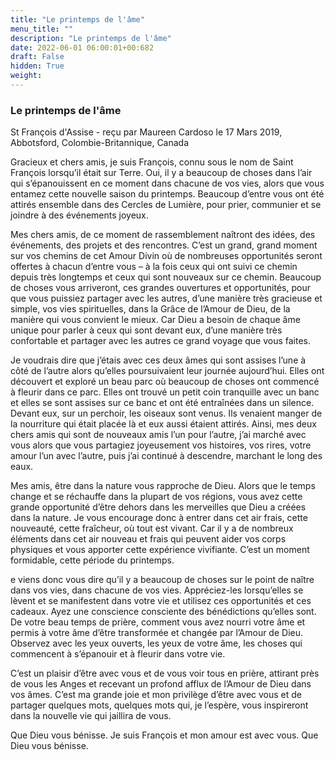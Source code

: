 ```yaml
---
title: "Le printemps de l'âme"
menu_title: ""
description: "Le printemps de l'âme"
date: 2022-06-01 06:00:01+00:682
draft: False
hidden: True
weight:
---
```

### Le printemps de l'âme

St François d'Assise - reçu par Maureen Cardoso le 17 Mars 2019, Abbotsford, Colombie-Britannique, Canada

Gracieux et chers amis, je suis François, connu sous le nom de Saint François lorsqu’il était sur Terre. Oui, il y a beaucoup de choses dans l’air qui s’épanouissent en ce moment dans chacune de vos vies, alors que vous entamez cette nouvelle saison du printemps. Beaucoup d’entre vous ont été attirés ensemble dans des Cercles de Lumière, pour prier, communier et se joindre à des événements joyeux.

Mes chers amis, de ce moment de rassemblement naîtront des idées, des événements, des projets et des rencontres. C’est un grand, grand moment sur vos chemins de cet Amour Divin où de nombreuses opportunités seront offertes à chacun d’entre vous – à la fois ceux qui ont suivi ce chemin depuis très longtemps et ceux qui sont nouveaux sur ce chemin. Beaucoup de choses vous arriveront, ces grandes ouvertures et opportunités, pour que vous puissiez partager avec les autres, d’une manière très gracieuse et simple, vos vies spirituelles, dans la Grâce de l’Amour de Dieu, de la manière qui vous convient le mieux. Car Dieu a besoin de chaque âme unique pour parler à ceux qui sont devant eux, d’une manière très confortable et partager avec les autres ce grand voyage que vous faites.

Je voudrais dire que j’étais avec ces deux âmes qui sont assises l’une à côté de l’autre alors qu’elles poursuivaient leur journée aujourd’hui. Elles ont découvert et exploré un beau parc où beaucoup de choses ont commencé à fleurir dans ce parc. Elles ont trouvé un petit coin tranquille avec un banc et elles se sont assises sur ce banc et ont été entraînées dans un silence. Devant eux, sur un perchoir, les oiseaux sont venus. Ils venaient manger de la nourriture qui était placée là et eux aussi étaient attirés. Ainsi, mes deux chers amis qui sont de nouveaux amis l’un pour l’autre, j’ai marché avec vous alors que vous partagiez joyeusement vos histoires, vos rires, votre amour l’un avec l’autre, puis j’ai continué à descendre, marchant le long des eaux.

Mes amis, être dans la nature vous rapproche de Dieu. Alors que le temps change et se réchauffe dans la plupart de vos régions, vous avez cette grande opportunité d’être dehors dans les merveilles que Dieu a créées dans la nature. Je vous encourage donc à entrer dans cet air frais, cette nouveauté, cette fraîcheur, où tout est vivant. Car il y a de nombreux éléments dans cet air nouveau et frais qui peuvent aider vos corps physiques et vous apporter cette expérience vivifiante. C’est un moment formidable, cette période du printemps.

e viens donc vous dire qu’il y a beaucoup de choses sur le point de naître dans vos vies, dans chacune de vos vies. Appréciez-les lorsqu’elles se lèvent et se manifestent dans votre vie et utilisez ces opportunités et ces cadeaux. Ayez une conscience consciente des bénédictions qu’elles sont. De votre beau temps de prière, comment vous avez nourri votre âme et permis à votre âme d’être transformée et changée par l’Amour de Dieu. Observez avec les yeux ouverts, les yeux de votre âme, les choses qui commencent à s’épanouir et à fleurir dans votre vie.

C’est un plaisir d’être avec vous et de vous voir tous en prière, attirant près de vous les Anges et recevant un profond afflux de l’Amour de Dieu dans vos âmes. C’est ma grande joie et mon privilège d’être avec vous et de partager quelques mots, quelques mots qui, je l’espère, vous inspireront dans la nouvelle vie qui jaillira de vous.

Que Dieu vous bénisse. Je suis François et mon amour est avec vous. Que Dieu vous bénisse.



